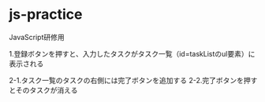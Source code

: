 # js-practice
JavaScript研修用

1.登録ボタンを押すと、入力したタスクがタスク一覧（id=taskListのul要素）に表示される

2-1.タスク一覧のタスクの右側には完了ボタンを追加する
2-2.完了ボタンを押すとそのタスクが消える
